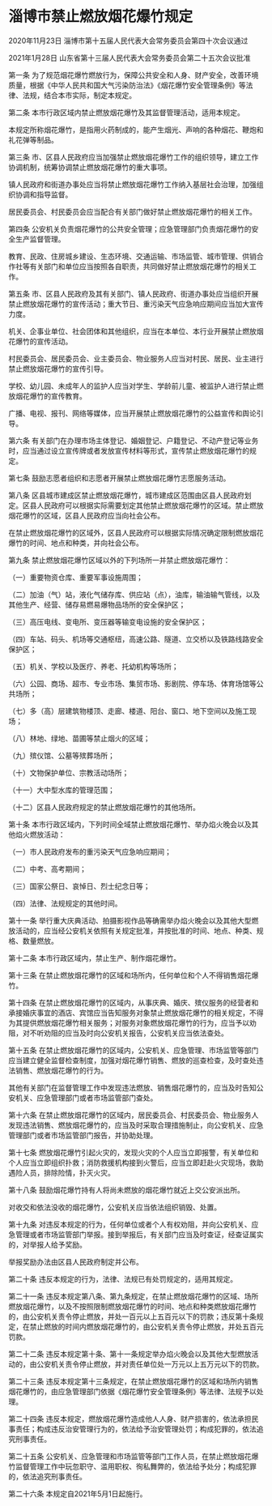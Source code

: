 # 淄博市禁止燃放烟花爆竹规定

2020年11月23日 淄博市第十五届人民代表大会常务委员会第四十次会议通过

2021年1月28日 山东省第十三届人民代表大会常务委员会第二十五次会议批准

<!-- INFO END -->

第一条 为了规范烟花爆竹燃放行为，保障公共安全和人身、财产安全，改善环境质量，根据《中华人民共和国大气污染防治法》《烟花爆竹安全管理条例》等法律、法规，结合本市实际，制定本规定。

第二条 本市行政区域内禁止燃放烟花爆竹及其监督管理活动，适用本规定。

本规定所称烟花爆竹，是指用火药制成的，能产生烟光、声响的各种烟花、鞭炮和礼花弹等制品。

第三条 市、区县人民政府应当加强禁止燃放烟花爆竹工作的组织领导，建立工作协调机制，统筹协调禁止燃放烟花爆竹的重大事项。

镇人民政府和街道办事处应当将禁止燃放烟花爆竹工作纳入基层社会治理，加强组织协调和指导监督。

居民委员会、村民委员会应当配合有关部门做好禁止燃放烟花爆竹的相关工作。

第四条 公安机关负责烟花爆竹的公共安全管理；应急管理部门负责烟花爆竹的安全生产监督管理。

教育、民政、住房城乡建设、生态环境、交通运输、市场监管、城市管理、供销合作社等有关部门和单位应当按照各自职责，共同做好禁止燃放烟花爆竹的相关工作。

第五条 市、区县人民政府及其有关部门、镇人民政府、街道办事处应当组织开展禁止燃放烟花爆竹的宣传活动；重大节日、重污染天气应急响应期间应当加大宣传力度。

机关、企事业单位、社会团体和其他组织，应当在本单位、本行业开展禁止燃放烟花爆竹的宣传活动。

村民委员会、居民委员会、业主委员会、物业服务人应当对村民、居民、业主进行禁止燃放烟花爆竹的宣传引导。

学校、幼儿园、未成年人的监护人应当对学生、学龄前儿童、被监护人进行禁止燃放烟花爆竹的宣传教育。

广播、电视、报刊、网络等媒体，应当开展禁止燃放烟花爆竹的公益宣传和舆论引导。

第六条 有关部门在办理市场主体登记、婚姻登记、户籍登记、不动产登记等业务时，应当通过设立宣传牌或者发放宣传材料等形式，宣传禁止燃放烟花爆竹的规定。

第七条 鼓励志愿者组织和志愿者开展禁止燃放烟花爆竹志愿服务活动。

第八条 区县城市建成区禁止燃放烟花爆竹，城市建成区范围由区县人民政府划定。区县人民政府可以根据实际需要划定其他禁止燃放烟花爆竹的区域。禁止燃放烟花爆竹的区域，区县人民政府应当向社会公布。

在禁止燃放烟花爆竹的区域外，区县人民政府可以根据实际情况确定限制燃放烟花爆竹的时间、地点和种类，并向社会公布。

第九条 禁止燃放烟花爆竹区域以外的下列场所一并禁止燃放烟花爆竹：

（一）重要物资仓库、重要军事设施周围；

（二）加油（气）站，液化气储存库、供应站（点），油库，输油输气管线，以及其他生产、经营、储存易燃易爆物品场所的安全保护区；

（三）高压电线、变电所、变压器等输变电设施的安全保护区；

（四）车站、码头、机场等交通枢纽，高速公路、隧道、立交桥以及铁路线路安全保护区；

（五）机关、学校以及医疗、养老、托幼机构等场所；

（六）公园、商场、超市、专业市场、集贸市场、影剧院、停车场、体育场馆等公共场所；

（七）多（高）层建筑物楼顶、走廊、楼道、阳台、窗口、地下空间以及施工现场；

（八）林地、绿地、苗圃等禁止烟火的区域；

（九）殡仪馆、公墓等殡葬场所；

（十）文物保护单位、宗教活动场所；

（十一）大中型水库的管理范围；

（十二）区县人民政府规定的禁止燃放烟花爆竹的其他场所。

第十条 本市行政区域内，下列时间全域禁止燃放烟花爆竹、举办焰火晚会以及其他焰火燃放活动：

（一）市人民政府发布的重污染天气应急响应期间；

（二）中考、高考期间；

（三）国家公祭日、哀悼日、烈士纪念日等；

（四）法律、法规规定的其他时间。

第十一条 举行重大庆典活动、拍摄影视作品等确需举办焰火晚会以及其他大型燃放活动的，应当经公安机关依照有关规定批准，并按批准的时间、地点、种类、规格、数量燃放。

第十二条 本市行政区域内，禁止生产、制作烟花爆竹。

第十三条 在禁止燃放烟花爆竹的区域和场所内，任何单位和个人不得销售烟花爆竹。

第十四条 在禁止燃放烟花爆竹的区域内，从事庆典、婚庆、殡仪服务的经营者和承接婚庆事宜的酒店、宾馆应当告知服务对象禁止燃放烟花爆竹的相关规定，不得为其提供燃放烟花爆竹相关服务；对服务对象燃放烟花爆竹的行为，应当予以劝阻，对不听劝阻的应当及时向公安机关报告，公安机关应当依法查处。

第十五条 在禁止燃放烟花爆竹的区域内，公安机关、应急管理、市场监管等部门应当建立健全监督检查制度，加强对烟花爆竹销售、燃放的巡查检查，及时查处违法销售、燃放烟花爆竹的行为。

其他有关部门在监督管理工作中发现违法燃放、销售烟花爆竹的，应当及时告知公安机关、应急管理部门或者市场监管部门查处。

第十六条 在禁止燃放烟花爆竹的区域内，居民委员会、村民委员会、物业服务人发现违法销售、燃放烟花爆竹的，应当及时采取合理措施制止，向公安机关、应急管理部门或者市场监管部门报告，并协助处理。

第十七条 燃放烟花爆竹引起火灾的，发现火灾的个人应当立即报警，有关单位和个人应当立即组织扑救；消防救援机构接到火警后，应当立即赶赴火灾现场，救助遇险人员，排除险情，扑灭火灾。

第十八条 鼓励烟花爆竹持有人将尚未燃放的烟花爆竹就近上交公安派出所。

对收交和依法没收的烟花爆竹，公安机关应当依法组织销毁、处置。

第十九条 对违反本规定的行为，任何单位或者个人有权劝阻，并向公安机关、应急管理或者市场监管部门举报。接到举报后，有关部门应当及时查证，经查证属实的，对举报人给予奖励。

举报奖励办法由区县人民政府制定并公布。

第二十条 违反本规定的行为，法律、法规已有处罚规定的，适用其规定。

第二十一条 违反本规定第八条、第九条规定，在禁止燃放烟花爆竹的区域、场所燃放烟花爆竹，以及不按照限制燃放烟花爆竹的时间、地点和种类燃放烟花爆竹的，由公安机关责令停止燃放，并处一百元以上五百元以下的罚款；违反第十条规定，在禁止燃放的时间内燃放烟花爆竹的，由公安机关责令停止燃放，并处五百元罚款。

第二十二条 违反本规定第十条、第十一条规定举办焰火晚会以及其他大型燃放活动的，由公安机关责令停止燃放，并对责任单位处一万元以上五万元以下的罚款。

第二十三条 违反本规定第十三条规定，在禁止燃放烟花爆竹的区域和场所内销售烟花爆竹的，由应急管理部门依据《烟花爆竹安全管理条例》等法律、法规予以处理。

第二十四条 违反本规定，燃放烟花爆竹造成他人人身、财产损害的，依法承担民事责任；构成违反治安管理行为的，依法给予治安管理处罚；构成犯罪的，依法追究刑事责任。

第二十五条 公安机关、应急管理和市场监管等部门工作人员，在禁止燃放烟花爆竹监督管理工作中玩忽职守、滥用职权、徇私舞弊的，依法给予处分；构成犯罪的，依法追究刑事责任。

第二十六条 本规定自2021年5月1日起施行。

